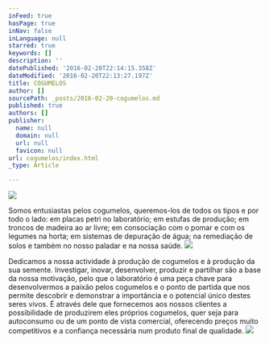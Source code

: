 ```yaml
---
inFeed: true
hasPage: true
inNav: false
inLanguage: null
starred: true
keywords: []
description: ''
datePublished: '2016-02-20T22:14:15.358Z'
dateModified: '2016-02-20T22:13:27.197Z'
title: COGUMELOS
author: []
sourcePath: _posts/2016-02-20-cogumelos.md
published: true
authors: []
publisher:
  name: null
  domain: null
  url: null
  favicon: null
url: cogumelos/index.html
_type: Article

---
```

![](https://the-grid-user-content.s3-us-west-2.amazonaws.com/e3c08070-76e7-4b33-9f37-a05262022f9f.jpg)

Somos entusiastas pelos cogumelos, queremos-los de todos os tipos e por todo o lado: em placas petri no laboratório; em estufas de produção; em troncos de madeira ao ar livre; em consociação com o pomar e com os legumes na horta; em sistemas de depuração de água; na remediação de solos e também no nosso paladar e na nossa saúde.
![](https://the-grid-user-content.s3-us-west-2.amazonaws.com/64def1cf-0c59-4238-9564-4751b87009ae.jpg)

Dedicamos a nossa actividade à produção de cogumelos e à produção da sua semente. Investigar, inovar, desenvolver, produzir e partilhar são a base da nossa motivação, pelo que o laboratório é uma peça chave para desenvolvermos a paixão pelos cogumelos e o ponto de partida que nos permite descobrir e demonstrar a importância e o potencial único destes seres vivos. É através dele que fornecemos aos nossos clientes a possibilidade de produzirem eles próprios cogumelos, quer seja para autoconsumo ou de um ponto de vista comercial, oferecendo preços muito competitivos e a confiança necessária num produto final de qualidade.
![](https://the-grid-user-content.s3-us-west-2.amazonaws.com/993ac044-95bb-45d6-9ed3-3c3346a4765a.jpg)